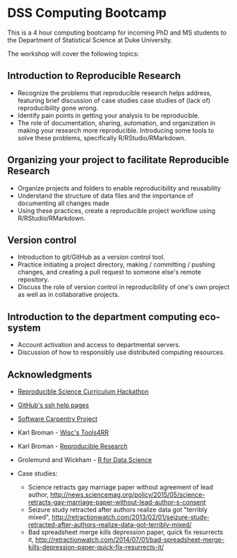 # DSS Computing Bootcamp

This is a 4 hour computing bootcamp for incoming PhD and MS
students to the Department of Statistical Science at Duke University.

The workshop will cover the following topics:

## Introduction to Reproducible Research

- Recognize the problems that reproducible research helps address, featuring brief discussion of case studies case studies of (lack of) reproducibility gone wrong.
- Identify pain points in getting your analysis to be reproducible.
- The role of documentation, sharing, automation, and organization in making your research more reproducible.
Introducing some tools to solve these problems, specifically R/RStudio/RMarkdown.

## Organizing your project to facilitate Reproducible Research

- Organize projects and folders to enable reproducibility and reusability
- Understand the structure of data files and the importance of documenting all changes made
- Using these practices, create a reproducible project workflow using R/RStudio/RMarkdown.

## Version control

- Introduction to git/GitHub as a version control tool.
- Practice initiating a project directory, making / committing / pushing changes, and creating a pull request to someone else's remote repository.
- Discuss the role of version control in reproducibility of one's own project as well as in collaborative projects.

## Introduction to the department computing eco-system

- Account activation and access to departmental servers.
- Discussion of how to responsibly use distributed computing resources.

## Acknowledgments 

- [Reproducible Science Curriculum Hackathon](https://github.com/Reproducible-Science-Curriculum/Reproducible-Science-Hackathon-Dec-08-2014)

- [GitHub's ssh help pages](https://help.github.com/categories/56/articles)

- [Software Carpentry Project](http://software-carpentry.org/)

- Karl Broman - [Wisc's Tools4RR](http://kbroman.org/Tools4RR/)

- Karl Broman - [Reproducible Research](https://www.biostat.wisc.edu/~kbroman/presentations/repro_research_withnotes.pdf)

- Grolemund and Wickham - [R for Data Science](http://r4ds.had.co.nz/)

- Case studies:
    - Science retracts gay marriage paper without agreement of lead author, http://news.sciencemag.org/policy/2015/05/science-retracts-gay-marriage-paper-without-lead-author-s-consent
    - Seizure study retracted after authors realize data got "terribly mixed", http://retractionwatch.com/2013/02/01/seizure-study-retracted-after-authors-realize-data-got-terribly-mixed/
    - Bad spreadsheet merge kills depression paper, quick fix resurrects it, http://retractionwatch.com/2014/07/01/bad-spreadsheet-merge-kills-depression-paper-quick-fix-resurrects-it/

